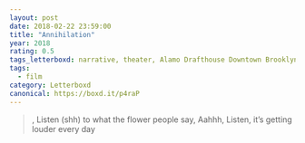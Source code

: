 ```yaml
---
layout: post 
date: 2018-02-22 23:59:00
title: "Annihilation"
year: 2018
rating: 0.5
tags_letterboxd: narrative, theater, Alamo Drafthouse Downtown Brooklyn, NYC
tags:
  - film
category: Letterboxd
canonical: https://boxd.it/p4raP
---
```


>, Listen (shh) to what the flower people say, Aahhh, Listen, it’s getting louder every day